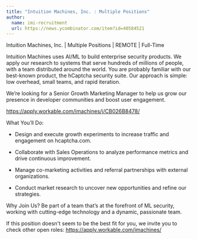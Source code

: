 ```yaml
---
title: "Intuition Machines, Inc. : Multiple Positions"
author:
  name: imi-recruitment
  url: https://news.ycombinator.com/item?id=40584521
---
```

Intuition Machines, Inc. | Multiple Positions | REMOTE | Full-Time

Intuition Machines uses AI&#x2F;ML to build enterprise security products. We apply our research to systems that serve hundreds of millions of people, with a team distributed around the world. You are probably familiar with our best-known product, the hCaptcha security suite. Our approach is simple: low overhead, small teams, and rapid iteration.

We’re looking for a Senior Growth Marketing Manager to help us grow our presence in developer communities and boost user engagement.

<a href="https:&#x2F;&#x2F;apply.workable.com&#x2F;imachines&#x2F;j&#x2F;CB026B8478&#x2F;" rel="nofollow">https:&#x2F;&#x2F;apply.workable.com&#x2F;imachines&#x2F;j&#x2F;CB026B8478&#x2F;</a>

What You’ll Do:

- Design and execute growth experiments to increase traffic and engagement on hcaptcha.com.

- Collaborate with Sales Operations to analyze performance metrics and drive continuous improvement.

- Manage co-marketing activities and referral partnerships with external organizations.

- Conduct market research to uncover new opportunities and refine our strategies.

Why Join Us?
Be part of a team that’s at the forefront of ML security, working with cutting-edge technology and a dynamic, passionate team.

If this position doesn&#x27;t seem to be the best fit for you, we invite you to check other open roles: <a href="https:&#x2F;&#x2F;apply.workable.com&#x2F;imachines&#x2F;" rel="nofollow">https:&#x2F;&#x2F;apply.workable.com&#x2F;imachines&#x2F;</a>
